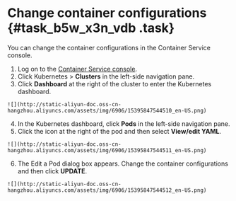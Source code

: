 # Change container configurations {#task_b5w_x3n_vdb .task}

You can change the container configurations in the Container Service console.

1.   Log on to the [Container Service console](https://partners-intl.console.aliyun.com/#/cs). 
2.   Click Kubernetes \> **Clusters** in the left-side navigation pane. 
3.   Click **Dashboard** at the right of the cluster to enter the Kubernetes dashboard. 

    ![](http://static-aliyun-doc.oss-cn-hangzhou.aliyuncs.com/assets/img/6906/15395847544510_en-US.png)

4.   In the Kubernetes dashboard, click **Pods** in the left-side navigation pane. 
5.   Click the icon at the right of the pod and then select **View/edit YAML**. 

    ![](http://static-aliyun-doc.oss-cn-hangzhou.aliyuncs.com/assets/img/6906/15395847544511_en-US.png)

6.   The Edit a Pod dialog box appears. Change the container configurations and then click **UPDATE**. 

    ![](http://static-aliyun-doc.oss-cn-hangzhou.aliyuncs.com/assets/img/6906/15395847544512_en-US.png)



